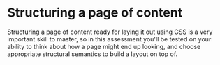 # Structuring a page of content

Structuring a page of content ready for laying it out using CSS is a very important skill to master, so in this assessment you'll be tested on your ability to think about how a page might end up looking, and choose appropriate structural semantics to build a layout on top of.